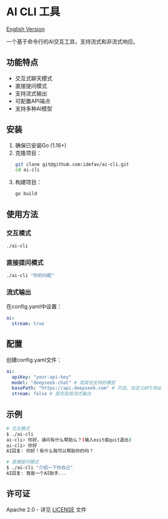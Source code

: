 # AI CLI 工具

[English Version](readme.md)

一个基于命令行的AI交互工具，支持流式和非流式响应。

## 功能特点

- 交互式聊天模式
- 直接提问模式
- 支持流式输出
- 可配置API端点
- 支持多种AI模型

## 安装

1. 确保已安装Go (1.16+)
2. 克隆项目：
   ```bash
   git clone git@github.com:idefav/ai-cli.git
   cd ai-cli
   ```
3. 构建项目：
   ```bash
   go build
   ```

## 使用方法

### 交互模式
```bash
./ai-cli
```

### 直接提问模式
```bash
./ai-cli "你的问题"
```

### 流式输出
在config.yaml中设置：
```yaml
ai:
  stream: true
```

## 配置

创建config.yaml文件：
```yaml
ai:
  apiKey: "your-api-key"
  model: "deepseek-chat" # 或其他支持的模型
  basePath: "https://api.deepseek.com" # 可选，自定义API地址
  stream: false # 是否启用流式输出
```

## 示例

```bash
# 交互模式
$ ./ai-cli
ai-cli> 你好，请问有什么帮助么？(输入exit或quit退出)
ai-cli> 你好
AI回复: 你好！有什么我可以帮助你的吗？

# 直接提问模式
$ ./ai-cli "介绍一下你自己"
AI回复: 我是一个AI助手...
```

## 许可证

Apache 2.0 - 详见 [LICENSE](LICENSE) 文件

